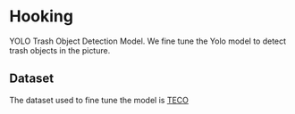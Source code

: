# Hooking
YOLO Trash Object Detection Model.
We fine tune the Yolo model to detect trash objects in the picture.

## Dataset
The dataset used to fine tune the model is [TECO](http://tacodataset.org/)